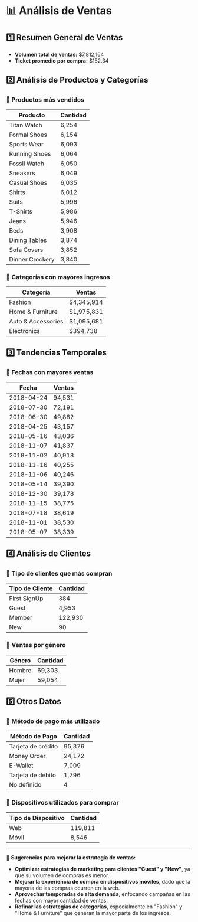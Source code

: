 # 📊 Análisis de Ventas

## 1️⃣ Resumen General de Ventas
- **Volumen total de ventas:** $7,812,164
- **Ticket promedio por compra:** $152.34

## 2️⃣ Análisis de Productos y Categorías
### 📌 Productos más vendidos
| Producto         | Cantidad |
|----------------|----------|
| Titan Watch   | 6,254    |
| Formal Shoes  | 6,154    |
| Sports Wear   | 6,093    |
| Running Shoes | 6,064    |
| Fossil Watch  | 6,050    |
| Sneakers      | 6,049    |
| Casual Shoes  | 6,035    |
| Shirts        | 6,012    |
| Suits         | 5,996    |
| T-Shirts      | 5,986    |
| Jeans         | 5,946    |
| Beds          | 3,908    |
| Dining Tables | 3,874    |
| Sofa Covers   | 3,852    |
| Dinner Crockery | 3,840  |

### 📌 Categorías con mayores ingresos
| Categoría            | Ventas     |
|----------------------|------------|
| Fashion            | $4,345,914  |
| Home & Furniture   | $1,975,831  |
| Auto & Accessories | $1,095,681  |
| Electronics        | $394,738    |

## 3️⃣ Tendencias Temporales
### 📌 Fechas con mayores ventas
| Fecha       | Ventas   |
|------------|---------|
| 2018-04-24 | 94,531  |
| 2018-07-30 | 72,191  |
| 2018-06-30 | 49,882  |
| 2018-04-25 | 43,157  |
| 2018-05-16 | 43,036  |
| 2018-11-07 | 41,837  |
| 2018-11-02 | 40,918  |
| 2018-11-16 | 40,255  |
| 2018-11-06 | 40,246  |
| 2018-05-14 | 39,390  |
| 2018-12-30 | 39,178  |
| 2018-11-15 | 38,775  |
| 2018-07-18 | 38,619  |
| 2018-11-01 | 38,530  |
| 2018-05-07 | 38,339  |

## 4️⃣ Análisis de Clientes
### 📌 Tipo de clientes que más compran
| Tipo de Cliente   | Cantidad |
|------------------|----------|
| First SignUp    | 384      |
| Guest          | 4,953    |
| Member        | 122,930  |
| New           | 90       |

### 📌 Ventas por género
| Género  | Cantidad |
|--------|----------|
| Hombre | 69,303   |
| Mujer  | 59,054   |

## 5️⃣ Otros Datos
### 📌 Método de pago más utilizado
| Método de Pago  | Cantidad |
|----------------|----------|
| Tarjeta de crédito | 95,376  |
| Money Order  | 24,172  |
| E-Wallet     | 7,009   |
| Tarjeta de débito | 1,796   |
| No definido  | 4       |

### 📌 Dispositivos utilizados para comprar
| Tipo de Dispositivo | Cantidad |
|-------------------|----------|
| Web             | 119,811  |
| Móvil           | 8,546    |

---
📌 **Sugerencias para mejorar la estrategia de ventas:**
- **Optimizar estrategias de marketing para clientes "Guest" y "New"**, ya que su volumen de compras es menor.
- **Mejorar la experiencia de compra en dispositivos móviles**, dado que la mayoría de las compras ocurren en la web.
- **Aprovechar temporadas de alta demanda**, enfocando campañas en las fechas con mayor cantidad de ventas.
- **Refinar las estrategias de categorías**, especialmente en "Fashion" y "Home & Furniture" que generan la mayor parte de los ingresos.



